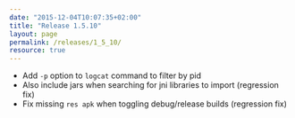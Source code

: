 ```yaml
---
date: "2015-12-04T10:07:35+02:00"
title: "Release 1.5.10"
layout: page
permalink: /releases/1_5_10/
resource: true
---
```


* Add `-p` option to `logcat` command to filter by pid
* Also include jars when searching for jni libraries to import (regression fix)
* Fix missing `res apk` when toggling debug/release builds (regression fix)
